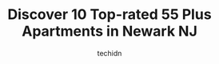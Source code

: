 ---
layout: ampstory
image: https://i0.wp.com/www.depkes.org/wp-content/uploads/2023/06/55-plus-apartments-0-in-newark-nj-1685846959.jpeg?resize=640,853
author: techidn
featured: false
description: Discover the impressive array of 55 Plus Apartments options in Newark NJ, where you can find 10 of the largest 55 Plus Apartments establishments in the area. From renowned classics to hidden
title: Discover 10 Top-rated 55 Plus Apartments in Newark NJ
cover:
   title: Discover 10 Top-rated 55 Plus Apartments in Newark NJ
   subtitle: Rickpate
   background: https://www.depkes.org/wp-content/uploads/2023/06/55-plus-apartments-0-in-newark-nj-1685846959.jpeg

pages: 
 - layout: thirds
   top: <h1>#1 Kretchmer Senior Center</h1>
   bottom: "<p>I PAY MY RENT N I LIKE MY HONEY COMB HIDE OUT N AINT NOBODY  RUNNING NOWHERE  PLS BELIEVE THAT IF I SHOULD GET A BETTER OFFER THEN N ONLY THEN WILL I LEAVE  HOWEVER  I S</p>"
   background: https://www.depkes.org/wp-content/uploads/2023/06/55-plus-apartments-1-in-newark-nj-1685846960.jpeg
   backgroundblur: true
 - layout: thirds
   top: <h1>#2 Wesley Towers</h1>
   bottom: "<p>Excellent. There is a grocery store across the street. The supermarket is not too far. Public transportation is accessible. Nice area.</p>"
   background: https://www.depkes.org/wp-content/uploads/2023/06/55-plus-apartments-2-in-newark-nj-1685846960.jpeg
   cta:
      link: https://www.depkes.org/blog/discover-10-top-rated-55-plus-apartments-in-newark-nj/
      text: Discover 10 Top-rated 55 Plus Apartments in Newark NJ
 - layout: thirds
   top: <h1>#3 Grace West Manor</h1>
   bottom: "<p>301 Irvine Turner Blvd, Newark, NJ 07108, United States</p>"
   background: https://www.depkes.org/wp-content/uploads/2023/06/55-plus-apartments-3-in-newark-nj-1685846961.jpeg
   cta:
      link: https://www.depkes.org/blog/discover-10-top-rated-55-plus-apartments-in-newark-nj/
      text: Discover 10 Top-rated 55 Plus Apartments in Newark NJ
 - layout: thirds
   top: <h1>#4 Maplewood Senior Apartments</h1>
   bottom: "<p>564 Irvington Ave, Maplewood, NJ 07040, United States</p>"
   background: https://images.unsplash.com/photo-1540457036297-448b6b99e91c?ixlib=rb-4.0.3&ixid=MnwxMjA3fDB8MHxwaG90by1wYWdlfHx8fGVufDB8fHx8&auto=format&fit=crop&w=640&h=853&q=80
   cta:
      link: https://www.depkes.org/blog/discover-10-top-rated-55-plus-apartments-in-newark-nj/
      text: Discover 10 Top-rated 55 Plus Apartments in Newark NJ
 - layout: thirds
   top: <h1>#5 Cottage Place Apartments</h1>
   bottom: "<p>643 Dr Martin Luther King Jr Blvd, Newark, NJ 07103, United States</p>"
   background: https://images.unsplash.com/photo-1604871000636-074fa5117945?ixlib=rb-4.0.3&ixid=MnwxMjA3fDB8MHxwaG90by1wYWdlfHx8fGVufDB8fHx8&auto=format&fit=crop&w=640&h=853&q=80
   cta:
      link: https://www.depkes.org/blog/discover-10-top-rated-55-plus-apartments-in-newark-nj/
      text: Discover 10 Top-rated 55 Plus Apartments in Newark NJ
 - layout: thirds
   top: <h1>#6 Branchbrook Park Manor</h1>
   bottom: "<p>Branch Brook Park Plaza, Newark, NJ 07104, United States</p>"
   background: https://images.unsplash.com/photo-1618005182384-a83a8bd57fbe?ixlib=rb-4.0.3&ixid=MnwxMjA3fDB8MHxwaG90by1wYWdlfHx8fGVufDB8fHx8&auto=format&fit=crop&w=640&h=853&q=80
   cta:
      link: https://www.depkes.org/blog/discover-10-top-rated-55-plus-apartments-in-newark-nj/
      text: Discover 10 Top-rated 55 Plus Apartments in Newark NJ
 - layout: thirds
   top: <h1>#7 Harrison Park Square (Spruce)</h1>
   bottom: "<p>140 Spruce St, Newark, NJ 07108, United States</p>"
   background: https://plus.unsplash.com/premium_photo-1664640458616-3c74f8cb4589?ixlib=rb-4.0.3&ixid=MnwxMjA3fDB8MHxwaG90by1wYWdlfHx8fGVufDB8fHx8&auto=format&fit=crop&w=640&h=853&q=80
   cta:
      link: https://www.depkes.org/blog/discover-10-top-rated-55-plus-apartments-in-newark-nj/
      text: Discover 10 Top-rated 55 Plus Apartments in Newark NJ
 - layout: thirds
   middle: Continue reading...
   background: https://images.unsplash.com/photo-1541356665065-22676f35dd40?ixlib=rb-4.0.3&ixid=MnwxMjA3fDB8MHxwaG90by1wYWdlfHx8fGVufDB8fHx8&auto=format&fit=crop&w=640&h=853&q=80
   cta:
      link: https://www.depkes.org/blog/discover-10-top-rated-55-plus-apartments-in-newark-nj/
      text: Discover 10 Top-rated 55 Plus Apartments in Newark NJ
      
---